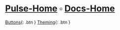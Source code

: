 # [Pulse-Home](https://pulseproject.io) ▫ [Docs-Home](https://docs.pulseproject.io)

[Buttons](https://pmarsceill.github.io/just-the-docs/docs/ui-components/buttons/){: .btn }
[Theming](https://pmarsceill.github.io/just-the-docs/docs/customization/){: .btn }
